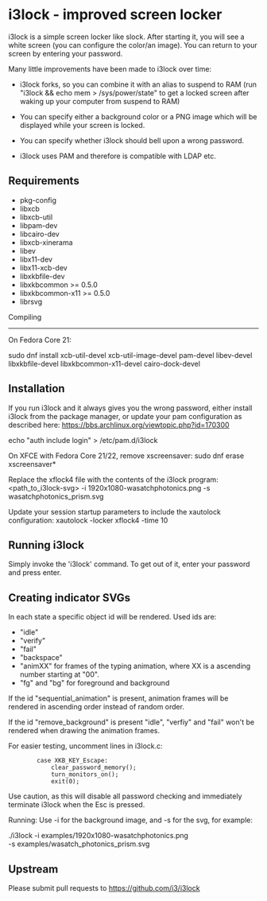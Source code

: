 i3lock - improved screen locker
===============================
i3lock is a simple screen locker like slock. After starting it, you will
see a white screen (you can configure the color/an image). You can return
to your screen by entering your password.

Many little improvements have been made to i3lock over time:

- i3lock forks, so you can combine it with an alias to suspend to RAM
  (run "i3lock && echo mem > /sys/power/state" to get a locked screen
   after waking up your computer from suspend to RAM)

- You can specify either a background color or a PNG image which will be
  displayed while your screen is locked.

- You can specify whether i3lock should bell upon a wrong password.

- i3lock uses PAM and therefore is compatible with LDAP etc.

Requirements
------------
- pkg-config
- libxcb
- libxcb-util
- libpam-dev
- libcairo-dev
- libxcb-xinerama
- libev
- libx11-dev
- libx11-xcb-dev
- libxkbfile-dev
- libxkbcommon >= 0.5.0
- libxkbcommon-x11 >= 0.5.0
- librsvg

Compiling
_____________
On Fedora Core 21:

sudo dnf install
    xcb-util-devel
    xcb-util-image-devel
    pam-devel
    libev-devel
    libxkbfile-devel
    libxkbcommon-x11-devel
    cairo-dock-devel


Installation
----------------------
If you run i3lock and it always gives you the wrong password, either
install i3lock from the package manager, or update your pam
configuration as described here:
https://bbs.archlinux.org/viewtopic.php?id=170300

echo "auth include login" > /etc/pam.d/i3lock 

On XFCE with Fedora Core 21/22, remove xscreensaver:
sudo dnf erase xscreensaver*

Replace the xflock4 file with the contents of the i3lock program:
<path_to_i3lock-svg> -i 1920x1080-wasatchphotonics.png 
-s wasatchphotonics_prism.svg 

Update your session startup parameters to include the xautolock
configuration:
xautolock -locker xflock4 -time 10

Running i3lock
-------------
Simply invoke the 'i3lock' command. To get out of it, enter your password and
press enter.

Creating indicator SVGs
-----------------------
In each state a specific object id will be rendered. Used ids are:
- "idle"
- "verify"
- "fail"
- "backspace"
- "animXX" for frames of the typing animation, where XX is a ascending number
  starting at "00".
- "fg" and "bg" for foreground and background

If the id "sequential_animation" is present, animation frames will be rendered
in ascending order instead of random order.

If the id "remove_background" is present "idle", "verfiy" and "fail" won't be
rendered when drawing the animation frames.

For easier testing, uncomment lines in i3lock.c:
```
        case XKB_KEY_Escape:
            clear_password_memory();
            turn_monitors_on();
            exit(0);
```

Use caution, as this will disable all password checking and immediately
terminate i3lock when the Esc is pressed.

Running: Use -i for the background image, and -s for the svg, for
example:

./i3lock -i examples/1920x1080-wasatchphotonics.png \
         -s examples/wasatch_photonics_prism.svg 

Upstream
--------
Please submit pull requests to https://github.com/i3/i3lock
